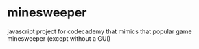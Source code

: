 # minesweeper
javascript project for codecademy that mimics that popular game minesweeper (except without a GUI)
